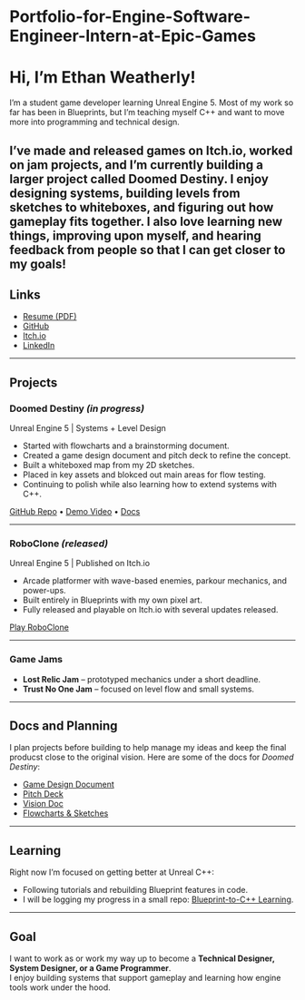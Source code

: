 # Portfolio-for-Engine-Software-Engineer-Intern-at-Epic-Games

# Hi, I’m Ethan Weatherly!

I’m a student game developer learning Unreal Engine 5. Most of my work so far has been in Blueprints, but I’m teaching myself C++ and want to move more into programming and technical design.  

I’ve made and released games on Itch.io, worked on jam projects, and I’m currently building a larger project called **Doomed Destiny**. I enjoy designing systems, building levels from sketches to whiteboxes, and figuring out how gameplay fits together. I also love learning new things, improving upon myself, and hearing feedback from people so that I can get closer to my goals!
---

## Links
- [Resume (PDF)](your-link-here)  
- [GitHub](your-link-here)  
- [Itch.io](https://nitronic-games.itch.io/)  
- [LinkedIn](your-link-here)  

---

## Projects

### Doomed Destiny *(in progress)*
Unreal Engine 5 | Systems + Level Design  

- Started with flowcharts and a brainstorming document.
- Created a game design document and pitch deck to refine the concept.  
- Built a whiteboxed map from my 2D sketches.
- Placed in key assets and blokced out main areas for flow testing.
- Continuing to polish while also learning how to extend systems with C++.

[GitHub Repo](your-link) • [Demo Video](your-link) • [Docs](your-link)

---

### RoboClone *(released)*
Unreal Engine 5 | Published on Itch.io  

- Arcade platformer with wave-based enemies, parkour mechanics, and power-ups.  
- Built entirely in Blueprints with my own pixel art.  
- Fully released and playable on Itch.io with several updates released. 

[Play RoboClone](https://nitronic-games.itch.io/roboclone)

---

### Game Jams
- **Lost Relic Jam** – prototyped mechanics under a short deadline.  
- **Trust No One Jam** – focused on level flow and small systems.  

---

## Docs and Planning
I plan projects before building to help manage my ideas and keep the final producst close to the original vision. 
Here are some of the docs for *Doomed Destiny*:  
- [Game Design Document](your-link)  
- [Pitch Deck](your-link)  
- [Vision Doc](your-link)  
- [Flowcharts & Sketches](your-link)  

---

## Learning
Right now I’m focused on getting better at Unreal C++:  
- Following tutorials and rebuilding Blueprint features in code.  
- I will be logging my progress in a small repo: [Blueprint-to-C++ Learning](your-link).  

---

## Goal
I want to work as or work my way up to become a **Technical Designer, System Designer, or a Game Programmer**.  
I enjoy building systems that support gameplay and learning how engine tools work under the hood.
